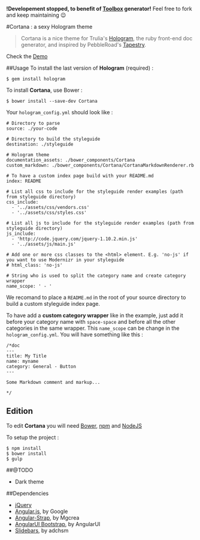 **!Developement stopped, to benefit of [Toolbox](http://frontend.github.io/toolbox/) generator!** Feel free to fork and keep maintaining :wink:

#Cortana : a sexy Hologram theme

>Cortana is a nice theme for Trulia's [Hologram](https://github.com/trulia/hologram), the ruby front-end doc generator, and inspired by PebbleRoad's [Tapestry](https://github.com/PebbleRoad/tapestry).

Check the [Demo](http://yago.github.io/Cortana-example)

##Usage
To install the last version of **Hologram** (required) :

````
$ gem install hologram
````



To install **Cortana**, use Bower :

````
$ bower install --save-dev Cortana
````

Your `hologram_config.yml` should look like :

````
# Directory to parse
source: ./your-code

# Directory to build the styleguide
destination: ./styleguide

# Hologram theme
documentation_assets: ./bower_components/Cortana
custom_markdown: ./bower_components/Cortana/CortanaMarkdownRenderer.rb

# To have a custom index page build with your README.md
index: README

# List all css to include for the styleguide render examples (path from styleguide directory)
css_include:
  - '../assets/css/vendors.css'
  - '../assets/css/styles.css'

# List all js to include for the styleguide render examples (path from styleguide directory)
js_include:
  - 'http://code.jquery.com/jquery-1.10.2.min.js'
  - '../assets/js/main.js'

# Add one or more css classes to the <html> element. E.g. 'no-js' if you want to use Modernizr in your styleguide
# html_class: 'no-js'

# String who is used to split the category name and create category wrapper
name_scope: ' - '
````

We recomand to place a `README.md` in the root of your source directory to build a custom styleguide index page.

To have add a **custom category wrapper** like in the example, just add it before your category name with `space-space` and before all the other categories in the same wrapper. This `name_scope` can be change in the `hologram_config.yml`. You will have something like this :

````
/*doc
---
title: My Title
name: myname
category: General - Button
---

Some Markdown comment and markup...

*/
````

## Edition
To edit **Cortana** you will need [Bower](bower.io),  [npm](https://www.npmjs.org) and [NodeJS](http://nodejs.org/)

To setup the project :

````
$ npm install
$ bower install
$ gulp
````

##@TODO

* Dark theme

##Dependencies
* [jQuery](https://github.com/jquery/jquery)
* [Angular.js](https://github.com/angular/angular.js), by Google
* [Angular-Strap](https://github.com/mgcrea/angular-strap), by Mgcrea
* [AngularUI Bootstrap](https://github.com/angular-ui/bootstrap), by AngularUI
* [Slidebars](https://github.com/adchsm/Slidebars), by adchsm

